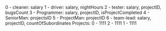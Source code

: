 0 - cleaner: salary
1 - driver: salary, nightHours
2 - tester: salary, projectID, bugsCount
3 - Programmer: salary, projectID, isProjectCompleted
4 - SeniorMan: projectsID 
5 - ProjectMan: projectID
6 - team-lead: salary, projectID, countOfSubordinates
Projects: 
0 - 1111
2 - 1111
1 - 1111